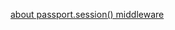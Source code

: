 [about passport.session() middleware ](https://stackoverflow.com/questions/22052258/what-does-passport-session-middleware-do)